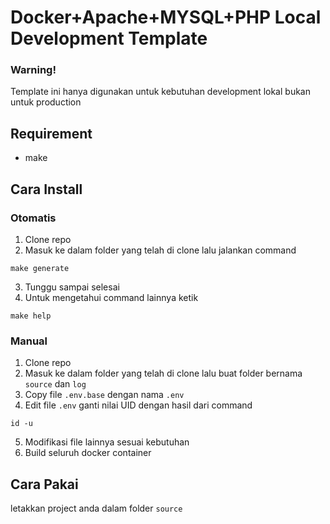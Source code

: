 # Docker+Apache+MYSQL+PHP Local Development Template

### Warning!
Template ini hanya digunakan untuk kebutuhan development lokal bukan untuk production

## Requirement
- make

## Cara Install
### Otomatis

1. Clone repo
2. Masuk ke dalam folder yang telah di clone lalu jalankan command

```
make generate
```
3. Tunggu sampai selesai
4. Untuk mengetahui command lainnya ketik

```
make help
```

### Manual
1. Clone repo
2. Masuk ke dalam folder yang telah di clone lalu buat folder bernama `source` dan `log`
3. Copy file `.env.base` dengan nama `.env`
4. Edit file `.env` ganti nilai UID dengan hasil dari command

```
id -u
```

5. Modifikasi file lainnya sesuai kebutuhan
6. Build seluruh docker container

## Cara Pakai

letakkan project anda dalam folder `source`